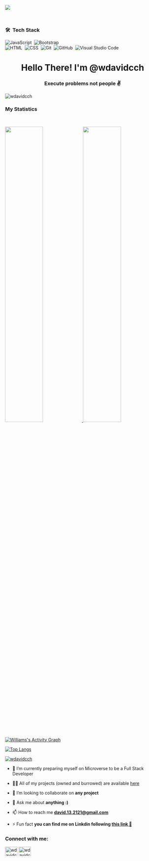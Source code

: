 <a href="https://www.youtube.com/watch?v=dQw4w9WgXcQ"><img src="https://user-images.githubusercontent.com/73097560/115834477-dbab4500-a447-11eb-908a-139a6edaec5c.gif"></a>


<br>

### 🛠 &nbsp;Tech Stack

![JavaScript](https://img.shields.io/badge/-JavaScript-05122A?style=flat&logo=javascript)&nbsp;
![Bootstrap](https://img.shields.io/badge/-Bootstrap-05122A?style=flat&logo=bootstrap&logoColor=563D7C)\
![HTML](https://img.shields.io/badge/-HTML-05122A?style=flat&logo=HTML5)&nbsp;
![CSS](https://img.shields.io/badge/-CSS-05122A?style=flat&logo=CSS3&logoColor=1572B6)&nbsp;
![Git](https://img.shields.io/badge/-Git-05122A?style=flat&logo=git)&nbsp;
![GitHub](https://img.shields.io/badge/-GitHub-05122A?style=flat&logo=github)&nbsp;
![Visual Studio Code](https://img.shields.io/badge/-Visual%20Studio%20Code-05122A?style=flat&logo=visual-studio-code&logoColor=007ACC)&nbsp;

<h1 align="center">Hello There! I'm @wdavidcch</h1>
<h3 align="center">Execute problems not people ✌️</h3>

<p align="left"> <img src="https://komarev.com/ghpvc/?username=wdavidcch&label=Profile%20views&color=1c1c1c&style=flat" alt="wdavidcch" /> </p>

### My Statistics

<br/>
<p align="left">
  <a href="https://github.com/wdavidcch/">
  <img width="49.5%" src="https://github-readme-stats.vercel.app/api?username=wdavidcch&show_icons=true&theme=dark&hide_border=true" />
    <img width="49.5%" src="https://github-readme-streak-stats.herokuapp.com/?user=wdavidcch&theme=dark&hide_border=true" />
  </a>
</p>
<br>


[![Williams's Activity Graph](https://activity-graph.herokuapp.com/graph?username=wdavidcch&custom_title=wdavidcch's%20Contribution%20Graph&theme=dark&hide_border=true)](https://github.com/wdavidcch/)

[![Top Langs](https://github-readme-stats.vercel.app/api/top-langs/?username=wdavidcch&theme=dark&layout=compact&card_width=100)](https://github.com/wdavidcch/github-readme-stats)

<p align="left"> <a href="https://github.com/ryo-ma/github-profile-trophy"><img src="https://github-profile-trophy.vercel.app/?username=wdavidcch" alt="wdavidcch" /></a> </p>

- 💜 I’m currently preparing myself on Microverse to be a Full Stack Developer

- 👨‍💻 All of my projects (owned and burrowed) are available [here](https://github.com/wdavidcch?tab=repositories)

- 🤝 I’m looking to collaborate on **any project**

- 💬 Ask me about **anything :)**

- 📫 How to reach me **david.13.2121@gmail.com**

- ⚡ Fun fact **you can find me on Linkdin following [this link 🔗](https://www.linkedin.com/in/williams-colmenares-989a6b151)**

<h3 align="left">Connect with me:</h3>
<p align="left">
<a href="https://twitter.com/wdavidcch" target="blank"><img align="center" src="https://cdn.jsdelivr.net/npm/simple-icons@3.0.1/icons/twitter.svg" alt="wdavidcch" height="30" width="40" /></a>
<a href="https://instagram.com/wdavidcch" target="blank"><img align="center" src="https://cdn.jsdelivr.net/npm/simple-icons@3.0.1/icons/instagram.svg" alt="wdavidcch" height="30" width="40" /></a>
</p>

